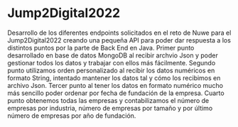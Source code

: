 # Jump2Digital2022

Desarrollo de los diferentes endpoints solicitados en el reto de Nuwe para el Jump2Digital2022 creando una pequeña API para poder dar respuesta a los distintos puntos por la parte de Back End en Java.
Primer punto desarrollado en base de datos MongoDB al recibir archvio Json y poder gestionar todos los datos y trabajar con ellos más fácilmente.
Segundo punto utilizamos orden personalizado al recibir los datos numéricos en formato String, intentado mantener los datos tal y cómo los recibimos en archivo Json.
Tercer punto al tener los datos en formato numérico mucho más sencillo poder ordenar por fecha de fundación de la empresa.
Cuarto punto obtenemos todas las empresas y contabilizamos el número de empresas por industria, número de empresas por tamaño y por último número de empresas por año de fundación.

